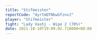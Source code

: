 ```yaml
---
title: "Stifmeister"
reportCode: "4yrtmDTNkwGfznvJ"
player: "Stifmeister"
fight: "Lady Vashj - Wipe 2 (70%)"
date: 2021-10-10T19:09:02.718000+00:00
---
```

